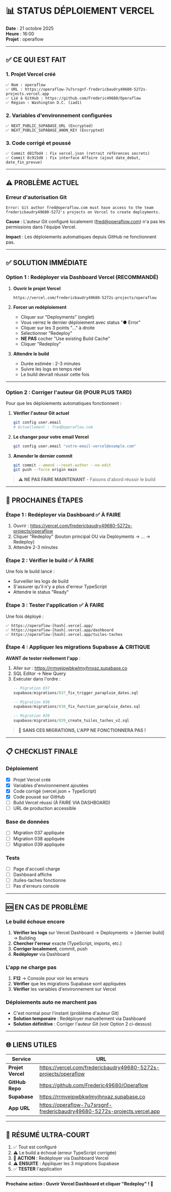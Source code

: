 # 📊 STATUS DÉPLOIEMENT VERCEL

**Date** : 21 octobre 2025  
**Heure** : 16:00  
**Projet** : operaflow

---

## ✅ CE QUI EST FAIT

### 1. Projet Vercel créé
```
✅ Nom : operaflow
✅ URL : https://operaflow-7u7srsgnf-fredericbaudry49680-5272s-projects.vercel.app
✅ Lié à GitHub : https://github.com/Frederic49680/Operaflow
✅ Région : Washington D.C. (iad1)
```

### 2. Variables d'environnement configurées
```
✅ NEXT_PUBLIC_SUPABASE_URL (Encrypted)
✅ NEXT_PUBLIC_SUPABASE_ANON_KEY (Encrypted)
```

### 3. Code corrigé et poussé
```
✅ Commit d81fbd4 : Fix vercel.json (retrait références secrets)
✅ Commit 8c915d8 : Fix interface Affaire (ajout date_debut, date_fin_prevue)
```

---

## ⚠️ PROBLÈME ACTUEL

### Erreur d'autorisation Git

```
Error: Git author fred@operaflow.com must have access to the team 
fredericbaudry49680-5272's projects on Vercel to create deployments.
```

**Cause** : L'auteur Git configuré localement (fred@operaflow.com) n'a pas les permissions dans l'équipe Vercel.

**Impact** : Les déploiements automatiques depuis GitHub ne fonctionnent pas.

---

## ✅ SOLUTION IMMÉDIATE

### Option 1 : Redéployer via Dashboard Vercel (RECOMMANDÉ)

1. **Ouvrir le projet Vercel**
   ```
   https://vercel.com/fredericbaudry49680-5272s-projects/operaflow
   ```

2. **Forcer un redéploiement**
   - Cliquer sur "Deployments" (onglet)
   - Vous verrez le dernier déploiement avec status "● Error"
   - Cliquer sur les 3 points "..." à droite
   - Sélectionner "Redeploy"
   - **NE PAS** cocher "Use existing Build Cache"
   - Cliquer "Redeploy"

3. **Attendre le build**
   - Durée estimée : 2-3 minutes
   - Suivre les logs en temps réel
   - Le build devrait réussir cette fois

---

### Option 2 : Corriger l'auteur Git (POUR PLUS TARD)

Pour que les déploiements automatiques fonctionnent :

1. **Vérifier l'auteur Git actuel**
   ```bash
   git config user.email
   # Actuellement : fred@operaflow.com
   ```

2. **Le changer pour votre email Vercel**
   ```bash
   git config user.email "votre-email-vercel@example.com"
   ```

3. **Amender le dernier commit**
   ```bash
   git commit --amend --reset-author --no-edit
   git push --force origin main
   ```

> ⚠️ **NE PAS FAIRE MAINTENANT** - Faisons d'abord réussir le build

---

## 🎯 PROCHAINES ÉTAPES

### Étape 1 : Redéployer via Dashboard ✅ À FAIRE

1. Ouvrir : https://vercel.com/fredericbaudry49680-5272s-projects/operaflow
2. Cliquer "Redeploy" (bouton principal OU via Deployments → ... → Redeploy)
3. Attendre 2-3 minutes

### Étape 2 : Vérifier le build ✅ À FAIRE

Une fois le build lancé :
- Surveiller les logs de build
- S'assurer qu'il n'y a plus d'erreur TypeScript
- Attendre le status "Ready"

### Étape 3 : Tester l'application ✅ À FAIRE

Une fois déployé :
```
✅ https://operaflow-[hash].vercel.app/
✅ https://operaflow-[hash].vercel.app/dashboard
✅ https://operaflow-[hash].vercel.app/tuiles-taches
```

### Étape 4 : Appliquer les migrations Supabase ⚠️ CRITIQUE

**AVANT de tester réellement l'app** :

1. Aller sur : https://rrmvejpwbkwlmyjhnxaz.supabase.co
2. SQL Editor → New Query
3. Exécuter dans l'ordre :
   ```sql
   -- Migration 037
   supabase/migrations/037_fix_trigger_parapluie_dates.sql
   
   -- Migration 038
   supabase/migrations/038_fix_function_parapluie_dates.sql
   
   -- Migration 039
   supabase/migrations/039_create_tuiles_taches_v2.sql
   ```

> 🔴 **SANS CES MIGRATIONS, L'APP NE FONCTIONNERA PAS !**

---

## 📋 CHECKLIST FINALE

### Déploiement
- [x] Projet Vercel créé
- [x] Variables d'environnement ajoutées
- [x] Code corrigé (vercel.json + TypeScript)
- [x] Code poussé sur GitHub
- [ ] Build Vercel réussi (À FAIRE VIA DASHBOARD)
- [ ] URL de production accessible

### Base de données
- [ ] Migration 037 appliquée
- [ ] Migration 038 appliquée
- [ ] Migration 039 appliquée

### Tests
- [ ] Page d'accueil charge
- [ ] Dashboard affiche
- [ ] /tuiles-taches fonctionne
- [ ] Pas d'erreurs console

---

## 🆘 EN CAS DE PROBLÈME

### Le build échoue encore

1. **Vérifier les logs** sur Vercel Dashboard → Deployments → [dernier build] → Building
2. **Chercher l'erreur** exacte (TypeScript, imports, etc.)
3. **Corriger localement**, commit, push
4. **Redéployer** via Dashboard

### L'app ne charge pas

1. **F12** → Console pour voir les erreurs
2. **Vérifier** que les migrations Supabase sont appliquées
3. **Vérifier** les variables d'environnement sur Vercel

### Déploiements auto ne marchent pas

- C'est normal pour l'instant (problème d'auteur Git)
- **Solution temporaire** : Redéployer manuellement via Dashboard
- **Solution définitive** : Corriger l'auteur Git (voir Option 2 ci-dessus)

---

## 🌐 LIENS UTILES

| Service | URL |
|---------|-----|
| **Projet Vercel** | https://vercel.com/fredericbaudry49680-5272s-projects/operaflow |
| **GitHub Repo** | https://github.com/Frederic49680/Operaflow |
| **Supabase** | https://rrmvejpwbkwlmyjhnxaz.supabase.co |
| **App URL** | https://operaflow-7u7srsgnf-fredericbaudry49680-5272s-projects.vercel.app |

---

## 📝 RÉSUMÉ ULTRA-COURT

1. ✅ Tout est configuré
2. ⚠️ Le build a échoué (erreur TypeScript corrigée)
3. 🎯 **ACTION** : Redéployer via Dashboard Vercel
4. ⚠️ **ENSUITE** : Appliquer les 3 migrations Supabase
5. ✅ **TESTER** l'application

---

**Prochaine action : Ouvrir Vercel Dashboard et cliquer "Redeploy" ! 🚀**

